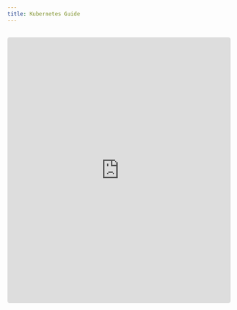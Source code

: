 ```yaml
---
title: Kubernetes Guide
---
```


<iframe 
  src="https://github.com/ccoalsonornl/helm-deploy-github/blob/master/docs/kubernetes/deploy.md" 
  width="100%" 
  height="600px" 
  frameborder="0"
  style="border:1px solid #ddd; border-radius:4px; margin:1rem 0;"
  loading="lazy"
></iframe>